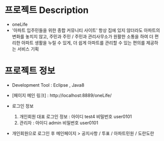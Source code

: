 # 프로젝트 Description
- oneLife
- '아파트 입주민들을 위한 종합 커뮤니티 사이트'
  항상 집에 있지 않더라도 아파트의 변화를 놓치지 않고, 주민과 주민 / 주민과 관리사무소가 원활한 소통을 하여
  더 편리한 아파트 생활을 누릴 수 있게, 더 쉽게 아파트를 관리할 수 있는 편의를 제공하는 서비스 기획
  
# 프로젝트 정보
- Development Tool : Eclipse , Java8
- [페이지 메인 링크] : http://localhost:8889/oneLife/
- 로그인 정보 
  1. 개인회원 대표 로그인 정보 : 아이디 test4 비밀번호 user0101  
  2. 관리자 : 아이디 admin 비밀번호 user0101
             
- 개인회원으로 로그인 후 메인페이지 > 공지사항 / 투표 / 아파트민원 / 도란도란 
